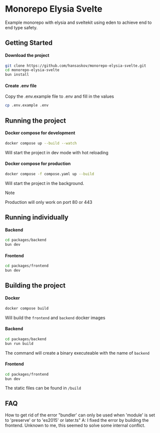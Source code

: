 # Monorepo Elysia Svelte

Example monorepo with elysia and sveltekit using eden to achieve end to end type safety.

## Getting Started

#### Download the project
```bash
git clone https://github.com/hansaskov/monorepo-elysia-svelte.git
cd monorepo-elysia-svelte
bun install
```
#### Create .env file
Copy the .env.example file to .env and fill in the values
```bash
cp .env.example .env
``` 

## Running the project

#### Docker compose for development
```bash
docker compose up --build --watch
```
Will start the project in dev mode with hot reloading

#### Docker compose for production
```bash
docker compose -f compose.yaml up --build
```
Will start the project in the background. 

> [!NOTE]  
> Production will only work on port 80 or 443

## Running individually
#### Backend
```bash
cd packages/backend
bun dev
```

#### Frontend
```bash
cd packages/frontend
bun dev
```

## Building the project

#### Docker
```bash
docker compose build
```
Will build the `frontend` and `backend` docker images

#### Backend
```bash
cd packages/backend
bun run build
```
The command will create a binary executeable with the name of ``backend``

#### Frontend
```bash
cd packages/frontend
bun dev
```
The static files can be found in ``/build``


## FAQ
How to get rid of the error "bundler' can only be used when 'module' is set to 'preserve' or to 'es2015' or later.ts"
A: I fixed the error by building the frontend. Unknown to me, this seemed to solve some internal conflict. 
